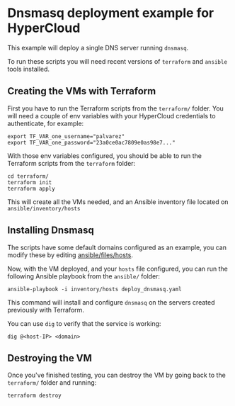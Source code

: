 # Dnsmasq deployment example for HyperCloud

This example will deploy a single DNS server running `dnsmasq`.

To run these scripts you will need recent versions of `terraform`
and `ansible` tools installed.

## Creating the VMs with Terraform

First you have to run the Terraform scripts from the `terraform/` folder. You
will need a couple of env variables with your HyperCloud credentials to
authenticate, for example:

    export TF_VAR_one_username="palvarez"
    export TF_VAR_one_password="23a0ce0ac7809e0as98e7..."

With those env variables configured, you should be able to run the Terraform
scripts from the `terraform` folder:

    cd terraform/
    terraform init
    terraform apply

This will create all the VMs needed, and an Ansible inventory file located on
`ansible/inventory/hosts`

## Installing Dnsmasq

The scripts have some default domains configured as an example, you can modify
these by editing [ansible/files/hosts].

Now, with the VM deployed, and your `hosts` file configured, you can run the
following Ansible playbook from the `ansible/` folder:

    ansible-playbook -i inventory/hosts deploy_dnsmasq.yaml

This command will install and configure `dnsmasq` on the servers created
previously with Terraform.

You can use `dig` to verify that the service is working:

    dig @<host-IP> <domain>

[ansible/files/hosts]: ansible/files/hosts

## Destroying the VM

Once you've finished testing, you can destroy the VM by going back to the
`terraform/` folder and running:

    terraform destroy
